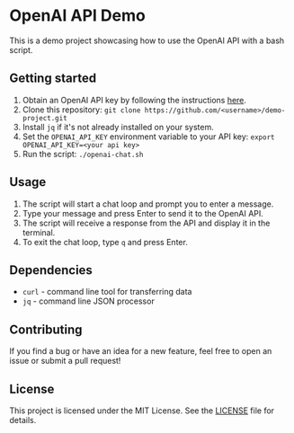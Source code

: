 # OpenAI API Demo

This is a demo project showcasing how to use the OpenAI API with a bash script.

## Getting started

1. Obtain an OpenAI API key by following the instructions [here](https://beta.openai.com/docs/quickstart).
2. Clone this repository: `git clone https://github.com/<username>/demo-project.git`
3. Install `jq` if it's not already installed on your system.
4. Set the `OPENAI_API_KEY` environment variable to your API key: `export OPENAI_API_KEY=<your api key>`
5. Run the script: `./openai-chat.sh`

## Usage

1. The script will start a chat loop and prompt you to enter a message.
2. Type your message and press Enter to send it to the OpenAI API.
3. The script will receive a response from the API and display it in the terminal.
4. To exit the chat loop, type `q` and press Enter.

## Dependencies

- `curl` - command line tool for transferring data
- `jq` - command line JSON processor

## Contributing

If you find a bug or have an idea for a new feature, feel free to open an issue or submit a pull request!

## License

This project is licensed under the MIT License. See the [LICENSE](../../LICENSE) file for details.
